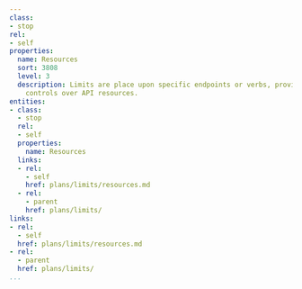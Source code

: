 ```yaml
---
class:
- stop
rel:
- self
properties:
  name: Resources
  sort: 3808
  level: 3
  description: Limits are place upon specific endpoints or verbs, providing granular
    controls over API resources.
entities:
- class:
  - stop
  rel:
  - self
  properties:
    name: Resources
  links:
  - rel:
    - self
    href: plans/limits/resources.md
  - rel:
    - parent
    href: plans/limits/
links:
- rel:
  - self
  href: plans/limits/resources.md
- rel:
  - parent
  href: plans/limits/
...
```

